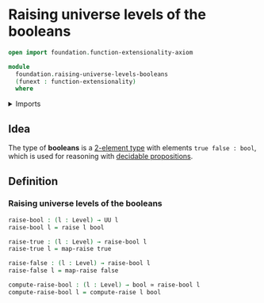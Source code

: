 # Raising universe levels of the booleans

```agda
open import foundation.function-extensionality-axiom

module
  foundation.raising-universe-levels-booleans
  (funext : function-extensionality)
  where
```

<details><summary>Imports</summary>

```agda
open import foundation.raising-universe-levels funext
open import foundation.universe-levels

open import foundation-core.booleans
open import foundation-core.equivalences
```

</details>

## Idea

The type of **booleans** is a
[2-element type](univalent-combinatorics.2-element-types.md) with elements
`true false : bool`, which is used for reasoning with
[decidable propositions](foundation-core.decidable-propositions.md).

## Definition

### Raising universe levels of the booleans

```agda
raise-bool : (l : Level) → UU l
raise-bool l = raise l bool

raise-true : (l : Level) → raise-bool l
raise-true l = map-raise true

raise-false : (l : Level) → raise-bool l
raise-false l = map-raise false

compute-raise-bool : (l : Level) → bool ≃ raise-bool l
compute-raise-bool l = compute-raise l bool
```
